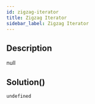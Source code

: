 ```yaml
---
id: zigzag-iterator
title: Zigzag Iterator
sidebar_label: Zigzag Iterator
---
```

## Description
<div class="description">
null
</div>

## Solution()
```
undefined
```